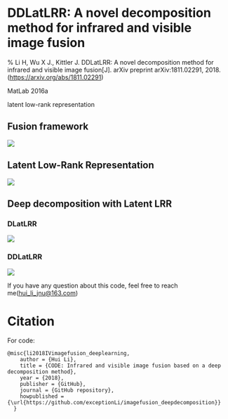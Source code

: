 # DDLatLRR: A novel decomposition method for infrared and visible image fusion

% Li H, Wu X J., Kittler J. DDLatLRR: A novel decomposition method for infrared and visible image fusion[J]. arXiv preprint arXiv:1811.02291, 2018. (https://arxiv.org/abs/1811.02291)

MatLab 2016a

latent low-rank representation

## Fusion framework
![](https://github.com/exceptionLi/imagefusion_deepdecomposition/blob/master/figures/framework.png)

## Latent Low-Rank Representation
![](https://github.com/exceptionLi/imagefusion_deepdecomposition/blob/master/figures/latentlrr.png)

## Deep decomposition with Latent LRR

### DLatLRR
![](https://github.com/exceptionLi/imagefusion_deepdecomposition/blob/master/figures/decomposition.png)

### DDLatLRR
![](https://github.com/exceptionLi/imagefusion_deepdecomposition/blob/master/figures/DDLatLrr.png)

If you have any question about this code, feel free to reach me(hui_li_jnu@163.com) 

# Citation

For code:
```
@misc{li2018IVimagefusion_deeplearning,
    author = {Hui Li},
    title = {CODE: Infrared and visible image fusion based on a deep decomposition method},
    year = {2018},
    publisher = {GitHub},
    journal = {GitHub repository},
    howpublished = {\url{https://github.com/exceptionLi/imagefusion_deepdecomposition}}
  }
```
